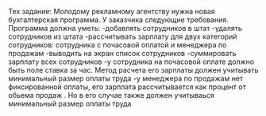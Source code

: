 Тех задание:
        Молодому рекламному агентству нужна новая бухгалтерская программа.
        У заказчика следующие требования. Программа должна уметь:
        -добавлять сотрудников в штат
        -удалять сотрудников из штата
        -рассчитывать зарплату для двух категорий сотрудников:
            сотрудника с почасовой оплатой и менеджера по продажам
        -выводить на экран список сотрудников
        -суммировать зарплату всех сотрудников
        -у сотрудника на почасовой оплате должно быть поле ставка за час. Метод расчета его зарплаты должен
            учитывать минимальный размер оплаты труда
        -у менеджера по продажам нет фиксированной оплаты, его зарплата рассчитывается как процент от обьема продаж
            . Но в его случае также должен учитываься минимальный размер оплаты труда
